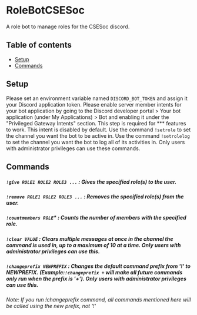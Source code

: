 # RoleBotCSESoc
A role bot to manage roles for the CSESoc discord.
## Table of contents
* [Setup](#setup)
* [Commands](#commands)
	
## Setup
Please set an environment variable named `DISCORD_BOT_TOKEN` and assign it your Discord application token.
Please enable server member intents for your bot application by going to the Discord developer portal > Your bot application (under My Applications) > Bot and enabling it under the "Privileged Gateway Intents" section. This step is required for *** features to work. This intent is disabled by default.
Use the command ```!setrole``` to set the channel you want the bot to be active in.
Use the command ```!setrolelog``` to set the channel you want the bot to log all of its activities in.
Only users with administrator privileges can use these commands.

## Commands 

##### ```!give ROLE1 ROLE2 ROLE3 ...``` : Gives the specified role(s) to the user.
##### ```!remove ROLE1 ROLE2 ROLE3 ...``` : Removes the specified role(s) from the user.
##### ```!countmembers ROLE```* : Counts the number of members with the specified role.
##### ```!clear VALUE``` : Clears multiple messages at once in the channel the command is used in, up to a maximum of 10 at a time. Only users with administrator privileges can use this.
##### ```!changeprefix NEWPREFIX``` : Changes the default command prefix from '!' to NEWPREFIX. (*Example:`!changeprefix +` will make all future commands only run when the prefix is '+'*). Only users with administrator privileges can use this.

*Note: If you run !changeprefix command, all commands mentioned here will be called using the new prefix, not '!'*
